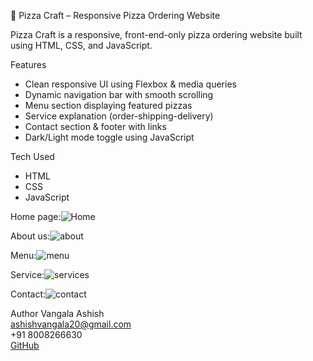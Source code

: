 ﻿🍕 Pizza Craft – Responsive Pizza Ordering Website

Pizza Craft is a responsive, front-end-only pizza ordering website built using HTML, CSS, and JavaScript.

 Features
- Clean responsive UI using Flexbox & media queries
- Dynamic navigation bar with smooth scrolling
- Menu section displaying featured pizzas
- Service explanation (order-shipping-delivery)
- Contact section & footer with links
- Dark/Light mode toggle using JavaScript

Tech Used
- HTML
- CSS
- JavaScript

Home page:![Home](https://github.com/user-attachments/assets/282b13dc-dbd6-4f8a-9f85-194a4c16e67e)



About us:![about](https://github.com/user-attachments/assets/dfb03f30-ced2-4a81-8ce7-1da34e218a93)













Menu:![menu](https://github.com/user-attachments/assets/0ed14842-c3ad-44d0-a3b0-aa8e0095163b)


Service:![services](https://github.com/user-attachments/assets/e3f7575c-deb6-4f33-a899-154b5865a1e9)


Contact:![contact](https://github.com/user-attachments/assets/4d987a85-8b93-4079-815e-e1f3af37b909)




Author
 Vangala Ashish  
 ashishvangala20@gmail.com  
 +91 8008266630  
 [GitHub](https://github.com/ashishhh2005)
